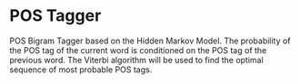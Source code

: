 # POS Tagger
POS Bigram Tagger based on the Hidden Markov Model. The probability of the POS tag of the current word is conditioned on the POS tag of the previous word. The Viterbi algorithm will be used to find the optimal sequence of most probable POS tags.
